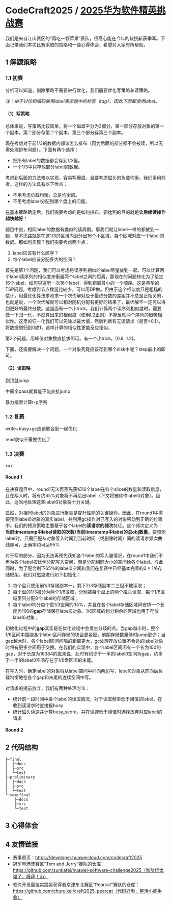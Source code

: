 # CodeCraft2025 / [2025华为软件精英挑战赛](https://developer.huaweicloud.com/codecraft2025)

我们是来自江山赛区的“再吃一颗苹果”赛队，很高心能在今年的软挑斩获季军。下面记录我们本次比赛采取的策略和一些心得体会，希望对大家有所帮助。

## 1 解题策略

### 1.1 初赛

分析可以知道，删除策略不需要进行优化，我们需要优化写策略和读策略。

*注：由于讨论和编码使用label表示题中的标签（tag），因此下面都使用label。*

#### （1）写策略

总体来说，写策略比较简单，将一个磁盘平分为3部分，第一部分存放对象的第一个副本，第二部分存第二个副本，第三个部分存第三个副本。

现在考虑对于前1/3的数据内部该怎么排布（因为后面的部分都不会被读，所以无需处理排布问题）。下面有两个选择：

- 把所有label的数据都会存到1/3里。
- 一个1/3中只存放部分label的数据。

考虑到后面的方法难以实现，容易写爆盘，且要考虑磁头的负载均衡，我们采用前者。这样的方法具有以下优点：

- 不用考虑负载均衡，总是均衡的。
- 不用考虑label分配到哪个盘上的问题。

在基本策略确定后，我们需要考虑的是如何排布，要达到的目的就是**让后续读操作越快越好**！

题目中说，相同label的数据有类似的读周期。那我们就让label一样的都放到一起，基本思路就是在这1/3的区域内划分出16个小区域，每个区域对应一个label的数据。那如何实现？我们需要考虑两个点：

1. label应该有什么顺序？
2. 每个label应该分配多大的空间？

首先是第1个问题，我们可以考虑将读序列相似的label尽量放到一起，可以计算两个label读序列的相似度来衡量两个label之间的距离，那现在的问题转化为了给定16个label，如何只遍历一次16个label，得到距离最小的一个顺序。这是典型的TSP问题，考虑到节点数量比较少，可以用DP做。但由于这个相似度只是粗糙的估计，用最优化算法求和求一个次优解对应于最终分数的差距并不总是正相关的，也就是说，一个次优解就可以相对随机分配有更好的结果了，最优解不一定可以得到更好的最终分数。这里面有一个小trick，我们计算两个读序列相似度时，需要做一下归一化，不然算出来的相似度（使用L2正则）不能反映两个序列的趋势相似性。这里的归一化我们可以先除以最大值，然后判断有无读请求（是否>0.1），将数据划归到0或1，这样计算的相似性更能反应相似。

第2个问题，用峰值对象数直接求即可。有一个小trick，[0.8, 1.2]。

下面，还需要解决一个问题，一个对象究竟应该存到哪个disk中呢？step最小的即可。



#### （2）读策略

到顶就jump

中间全pass就看能不能直接jump

暴力搜索计算r-p序列



### 1.2 复赛

write+busy+gc应该联合到一起优化

read貌似不需要优化了



### 1.3 决赛

xxx

#### Round 1

在决赛题目中，round1无法再预先获知16个label在各个slice的数量和读取信息，且在写入时，将有约65%对象将不再给出label（下文将被称作label0对象）。因此，适当地处理这些label0对象将十分关键。

显然，对相同label的对象进行聚类是提升性能的关键操作。因此，在round1中需要预测label0对象的真实label，并利用gc操作对已写入的对象移动到正确的位置中。我们的预测策略主要基于各个label的**读请求的频次**特征。这个频次定义为：**当前timestamp中label读取的次数/当前timestamp中label的总obj数量**。要预测label时，只需匹配从对象写入时间到当前时间（或删除时间）间的读请求频次曲线即可。正确率约可达95%

对于写的部分，因为无法再预先获知各个label的写入量情况，在round1中我们不再为各个label按比例分配写入空间，而是分配相同大小的空间给各个label。与此同时，为了配合剩下65%的label0空间和我们在复赛中已经基本完善的$2 \times 1/6$存储框架，我们对磁盘进行如下初始化：

1. 每个盘只使用前1/3存储副本一，剩下2/3存储副本二三但不被读取；
2. 每个盘的1/3被分为两个1/6区域，分别被每个盘上的两个磁头读取，每个1/6区域里只分配8个label的存储区域；
3. 每个label均分每个盘1/3空间的35%，并且在各个label存储区域间安排一个长度为100的**gap**存储保存label0对象。1/6区域的划分剩余的区域也用于存放label0对象；

初始化过程中的**gap**其实是在优化过程中会发生分歧的点。当gap越小时，整个1/6区间中围绕各个label区间存储的块会更紧密，前期存储数量低时jump更少；当gap越大时，各个label区间间隔的距离更大，gc处理存放位置不合适的label对象时将有更多空间用于交换。在我们的实现中，各个label区间间有一个长为100的gap，对于长度为16384的盘来说，此时有约少于一半的label0空间为gap，约多于一半的label0空间存在于1/6盘区间的末尾。

在写入时，确定label的对象将从label空间中间向两边写，label0对象从前向后负载均衡地在各个gap和末尾的连续空间中写。

对请求的提前放弃，我们有两种处理方法：

* 统计前一段时间中各个label的读取情况，对于读取频率低于阈值的label，在收到读请求时直接报busy
* 统计磁头读速并计算busy_score，并在读速低于阈值时选择放弃对应label的请求



#### Round 2





## 2 代码结构

```
├─final
│  ├─docs
│  ├─src
│  └─test
├─preliminary
│  ├─docs
│  ├─src
│  └─test
└─semifinal
    ├─docs
    ├─src
    └─test
```





## 3 心得体会





## 4 友情链接

- 赛事首页：https://developer.huaweicloud.com/codecraft2025
- 冠军粤港澳赛区“Tom and Jerry”赛队的仓库：https://github.com/sunkafei/huawei-software-challenge2025（咖啡佬太强了，膜拜！👍）
- 软件开发最佳实践奖获得者京津东北赛区“Pearcat”赛队的仓库：https://github.com/churuikai/craft2025_pearcat（代码好看，整活小能手😄）










